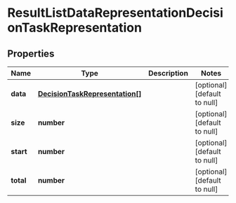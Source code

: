 # ResultListDataRepresentationDecisionTaskRepresentation

## Properties
Name | Type | Description | Notes
------------ | ------------- | ------------- | -------------
**data** | [**DecisionTaskRepresentation[]**](DecisionTaskRepresentation.md) |  | [optional] [default to null]
**size** | **number** |  | [optional] [default to null]
**start** | **number** |  | [optional] [default to null]
**total** | **number** |  | [optional] [default to null]


